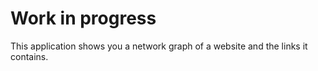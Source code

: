 # Work in progress

This application shows you a network graph of a website and the links it contains.